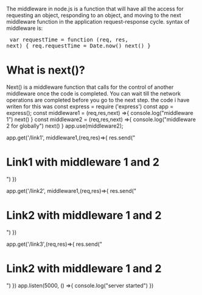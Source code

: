 The middleware in node.js is a function that will have all the access for requesting an object, responding to an object, and moving to the next middleware function in the application request-response cycle. 
syntax of middleware is:
             <pre>
             var requestTime = function (req, res, next)
             {
                 req.requestTime = Date.now()
                 next()
              }</pre>
<h1>What is next()?</h1>
Next() is a middleware function that calls for the control of another middleware once the code is completed. You can wait till the network operations are completed before you go to the next step. 
the code i have writen for this was
const express = require ('express')
const app = express();
const middleware1 = (req,res,next) =>{
    console.log("middleware 1")
    next()
}
const middleware2 = (req,res,next) =>{
    console.log("middleware 2 for globally")
    next()
}
app.use(middleware2);

app.get('/link1', middleware1,(req,res)=>{
    res.send("<h1>Link1 with middleware 1 and 2</h1>")
})

app.get('/link2', middleware1,(req,res)=>{
    res.send("<h1>Link2 with middleware 1 and 2</h1>")
})

app.get('/link3',(req,res)=>{
    res.send("<h1>Link2 with middleware 1 and 2</h1>")
})
app.listen(5000, () =>{
    console.log("server started")
})



